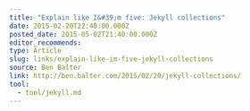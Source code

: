 ```yaml
---
title: "Explain like I&#39;m five: Jekyll collections"
date: 2015-02-20T22:40:00.000Z
posted_date: 2015-05-02T21:40:00.000Z
editor_recommends:
type: Article
slug: links/explain-like-im-five-jekyll-collections
source: Ben Balter
link: http://ben.balter.com/2015/02/20/jekyll-collections/
tool:
  - tool/jekyll.md
---
```





